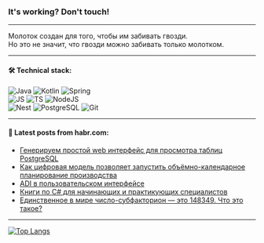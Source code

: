 ### It's working? Don't touch!

---
Молоток создан для того, чтобы им забивать гвозди. <br>
Но это не значит, что гвозди можно забивать только молотком.

---

#### 🛠️ Technical stack:

![Java](https://img.shields.io/badge/Java-informational?logo=Oracle&style=flat&logoColor=white&color=FF4500)
![Kotlin](https://img.shields.io/badge/Kotlin-informational?logo=Kotlin&style=flat&logoColor=white&color=774D97)
![Spring](https://img.shields.io/badge/SpringBoot-informational?logo=SpringBoot&style=flat&logoColor=white&color=6DB33F) <br>
![JS](https://img.shields.io/badge/JS-informational?logo=javaScript&style=flat&logoColor=black&color=F7Df1E)
![TS](https://img.shields.io/badge/TypeScript-informational?logo=typeScript&style=flat&logoColor=black&color=0667A8)
![NodeJS](https://img.shields.io/badge/NodeJS-informational?logo=node.js&style=flat&logoColor=white&color=70A760) <br>
![Nest](https://img.shields.io/badge/NestJS-informational?logo=NestJS&style=flat&logoColor=white&color=E0234E)
![PostgreSQL](https://img.shields.io/badge/PostgreSQL-informational?logo=PostgreSQL&style=flat&logoColor=white&color=DAA520)
![Git](https://img.shields.io/badge/Git-informational?logo=git&style=flat&logoColor=white&color=778899)

___

#### 💬 Latest posts from habr.com:

<!-- BLOG-POST-LIST:START -->
- [Генерируем простой web интерфейс для просмотра таблиц PostgreSQL](https://habr.com/ru/articles/757990/?utm_source=habrahabr&utm_medium=rss&utm_campaign=757990)
- [Как цифровая модель позволяет запустить объёмно-календарное планирование производства](https://habr.com/ru/articles/757976/?utm_source=habrahabr&utm_medium=rss&utm_campaign=757976)
- [ADI в пользовательском интерфейсе](https://habr.com/ru/articles/757968/?utm_source=habrahabr&utm_medium=rss&utm_campaign=757968)
- [Книги по C# для начинающих и практикующих специалистов](https://habr.com/ru/companies/ru_mts/articles/757962/?utm_source=habrahabr&utm_medium=rss&utm_campaign=757962)
- [Единственное в мире число-субфакторион — это 148349. Что это такое?](https://habr.com/ru/companies/itglobalcom/articles/757960/?utm_source=habrahabr&utm_medium=rss&utm_campaign=757960)
<!-- BLOG-POST-LIST:END -->

---
[![Top Langs](https://github-readme-stats-git-master-advtsetting-gmailcom.vercel.app/api/top-langs/?username=zloylis&langs_count=10&hide_title=false&title_color=e6edf3&size_weight=0.5&count_weight=0.5&layout=compact&hide_border=true&theme=dracula)](https://github.com/zloylis)

<!-- ![GitHub stats](https://github-readme-stats-git-master-advtsetting-gmailcom.vercel.app/api?username=zloylis&show_icons=true&hide_border=true&theme=dracula&hide_title=true&include_all_commits=true&count_private=true&hide=contribs&hide_rank=true) -->
